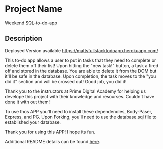 # Project Name
Weekend SQL-to-do-app

## Description

Deployed Version available 
https://mattsfullstacktodoapp.herokuapp.com/

This to-do app allows a user to put in tasks that they need to complete  or delete them off their list! Upon hitting the "new task!" button, a task a fired off and stored in the database. You are able to delete it from the DOM but it'll be safe in the database. Upon completion, the task moves to the "you did it" section and will be crossed out! Good job, you did it! 

Thank you to the instructors at Prime Digital Academy for helping us develope this project with their knowledge and resourses. Couldn't have done it with out them!

To use thos APP you'll need to install these dependendies,
Body-Paser, Express, and PG. Upon Forking, you'll need to use the database.sql file to established your database.

Thank you for using this APP! I hope its fun. 





Additional README details can be found [here](https://github.com/PrimeAcademy/readme-template/blob/master/README.md).
